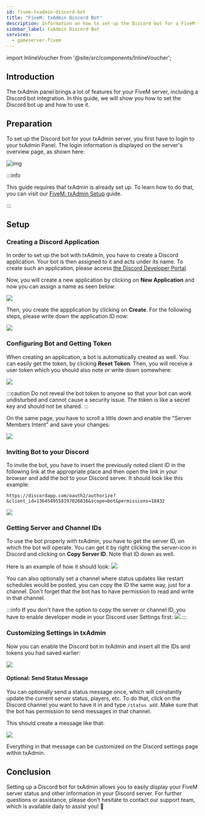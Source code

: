 ```yaml
---
id: fivem-txadmin-discord-bot
title: "FiveM: txAdmin Discord Bot"
description: Information on how to set up the Discord bot for a FiveM txAdmin Server from ZAP-Hosting - ZAP-Hosting.com documentation
sidebar_label: txAdmin Discord Bot
services:
  - gameserver-fivem
---
```


import InlineVoucher from '@site/src/components/InlineVoucher';


## Introduction
The txAdmin panel brings a lot of features for your FiveM server, including a Discord bot integration.
In this guide, we will show you how to set the Discord bot up and how to use it.

<InlineVoucher />

## Preparation

To set up the Discord bot for your txAdmin server, you first have to login to your txAdmin Panel.
The login information is displayed on the server's overview page, as shown here:

![img](https://screensaver01.zap-hosting.com/index.php/s/69LdTK3FyNZNXid/download)

:::info

This guide requires that txAdmin is already set up. To learn how to do that, you can visit our [FiveM: txAdmin Setup](fivem-txadmin-setup.md) guide.

:::

## Setup

### Creating a Discord Application

In order to set up the bot with txAdmin, you have to create a Discord application. Your bot is then assigned to it and acts under its name. To create such an application, please access [the Discord Developer Portal](https://discord.com/developers/applications/).

Now, you will create a new application by clicking on **New Application** and now you can assign a name as seen below:

![](https://screensaver01.zap-hosting.com/index.php/s/YPbPtRaPEHZ7pB4/preview)

Then, you create the appplication by clicking on **Create**. For the following steps, please write down the application ID now:

![](https://screensaver01.zap-hosting.com/index.php/s/tzBNzKBGzX8j4EK/preview)


### Configuring Bot and Getting Token

When creating an application, a bot is automatically created as well. You can easily get the token, by clicking **Reset Token**. Then, you will receive a user token which you should also note or write down somewhere:

![](https://screensaver01.zap-hosting.com/index.php/s/5ypmywwPJxRAFax/preview)

:::caution
Do not reveal the bot token to anyone so that your bot can work undisturbed and cannot cause a security issue. The token is like a secret key and should not be shared.
:::

On the same page, you have to scroll a little down and enable the "Server Members Intent" and save your changes:

![](https://screensaver01.zap-hosting.com/index.php/s/c5SnKpn4GXtGM38/preview)

### Inviting Bot to your Discord

To invite the bot, you have to insert the previously noted client ID in the following link at the appropriate place and then open the link in your browser and add the bot to your Discord server. It should look like this example:
```
https://discordapp.com/oauth2/authorize?&client_id=1364549558197026816&scope=bot&permissions=18432
```

![](https://screensaver01.zap-hosting.com/index.php/s/yKX4ocRtrZ7zLWB/preview)


### Getting Server and Channel IDs

To use the bot properly with txAdmin, you have to get the server ID, on which the bot will operate.
You can get it by right clicking the server-icon in Discord and clicking on **Copy Server ID**. Note that ID down as well.

Here is an example of how it should look:
![](https://screensaver01.zap-hosting.com/index.php/s/GBZGZGRPQQo95ys/preview)

You can also optionally set a channel where status updates like restart schedules would be posted, you can copy the ID the same way, just for a channel.
Don't forget that the bot has to have permission to read and write in that channel.

:::info
If you don't have the option to copy the server or channel ID, you have to enable developer mode in your Discord user Settings first:
![](https://screensaver01.zap-hosting.com/index.php/s/gLRRxNsLL8Eb5jj/preview)
:::

### Customizing Settings in txAdmin

Now you can enable the Discord bot in txAdmin and insert all the IDs and tokens you had saved earlier:

![](https://screensaver01.zap-hosting.com/index.php/s/HBAEi9c7dMLLCBy/preview)

#### Optional: Send Status Message

You can optionally send a status message once, which will constantly update the current server status, players, etc.
To do that, click on the Discord channel you want to have it in and type `/status add`. Make sure that the bot has permission to send messages in that channel.

This should create a message like that:

![](https://screensaver01.zap-hosting.com/index.php/s/XnzsK4NGZTHYsM6/preview)

Everything in that message can be customized on the Discord settings page within txAdmin.

## Conclusion

Setting up a Discord bot for txAdmin allows you to easily display your FiveM server status and other information in your Discord server. For further questions or assistance, please don't hesitate to contact our support team, which is available daily to assist you! 🙂

<InlineVoucher />
